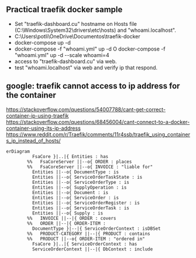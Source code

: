 ## Practical traefik docker sample

- Set "traefik-dashboard.cu" hostname on Hosts file (C:\Windows\System32\drivers\etc\hosts) and "whoami.localhost".
- C:\Users\potli\OneDrive\Documentos\traefik-docker
- docker-compose up -d
- docker-compose -f "whoami.yml" up -d O docker-compose -f "whoami.yml" up -d --scale whoami=4
- access to "traefik-dashboard.cu" via web.
- test "whoami.localhost" via web and verify ip that respond.

## google: traefik cannot access to ip address for the container
https://stackoverflow.com/questions/54007788/cant-get-correct-container-ip-using-traefik
https://stackoverflow.com/questions/68456004/cant-connect-to-a-docker-container-using-its-ip-address
https://www.reddit.com/r/Traefik/comments/11r4ssb/traefik_using_containers_ip_instead_of_hosts/


```mermaid
erDiagram
          FsaCore }|..|{ Entities : has
        %%   FsaCoreServer ||--o{ ORDER : places
        %%   FsaCoreServer ||--o{ INVOICE : "liable for"
          Entities ||--o{ DocumentType : is
          Entities ||--o{ ServiceOrderTaskState : is
          Entities ||--o{ ServiceOrderType : is
          Entities ||--o{ SupplyOperation : is
          Entities ||--o{ Document : is
          Entities ||--o{ ServiceOrder : is
          Entities ||--o{ ServiceOrderRegister : is
          Entities ||--o{ ServiceOrderTask : is
          Entities ||--o{ Supply : is
        %%   INVOICE ||--|{ ORDER : covers
        %%   ORDER ||--|{ ORDER-ITEM : 
          DocumentType }|--|{ ServiceOrderContext : isDBSet
        %%   PRODUCT-CATEGORY ||--|{ PRODUCT : contains
        %%   PRODUCT ||--o{ ORDER-ITEM : "ordered in"
          FsaCore }|..|{ ServiceOrderContext : has
          ServiceOrderContext ||--|{ DbContext : include
```
